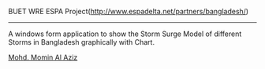 BUET WRE ESPA Project(http://www.espadelta.net/partners/bangladesh/)  
*********************************************************************
A windows form application to show the Storm Surge Model of different Storms in 
Bangladesh graphically with Chart. 


[Mohd. Momin Al Aziz](http://www.mominalaziz.ninja)

